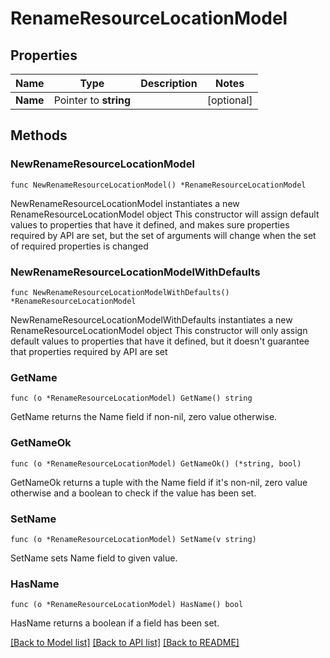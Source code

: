 # RenameResourceLocationModel

## Properties

Name | Type | Description | Notes
------------ | ------------- | ------------- | -------------
**Name** | Pointer to **string** |  | [optional] 

## Methods

### NewRenameResourceLocationModel

`func NewRenameResourceLocationModel() *RenameResourceLocationModel`

NewRenameResourceLocationModel instantiates a new RenameResourceLocationModel object
This constructor will assign default values to properties that have it defined,
and makes sure properties required by API are set, but the set of arguments
will change when the set of required properties is changed

### NewRenameResourceLocationModelWithDefaults

`func NewRenameResourceLocationModelWithDefaults() *RenameResourceLocationModel`

NewRenameResourceLocationModelWithDefaults instantiates a new RenameResourceLocationModel object
This constructor will only assign default values to properties that have it defined,
but it doesn't guarantee that properties required by API are set

### GetName

`func (o *RenameResourceLocationModel) GetName() string`

GetName returns the Name field if non-nil, zero value otherwise.

### GetNameOk

`func (o *RenameResourceLocationModel) GetNameOk() (*string, bool)`

GetNameOk returns a tuple with the Name field if it's non-nil, zero value otherwise
and a boolean to check if the value has been set.

### SetName

`func (o *RenameResourceLocationModel) SetName(v string)`

SetName sets Name field to given value.

### HasName

`func (o *RenameResourceLocationModel) HasName() bool`

HasName returns a boolean if a field has been set.


[[Back to Model list]](../README.md#documentation-for-models) [[Back to API list]](../README.md#documentation-for-api-endpoints) [[Back to README]](../README.md)



